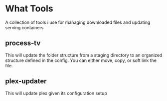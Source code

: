 # What Tools
A collection of tools i use for managing downloaded files and updating serving containers
## process-tv
This will update the folder structure from a staging directory to an organized structure defined in the config.  You can either move, copy, or soft link the file.
## plex-updater
This will update plex given its configuration setup
